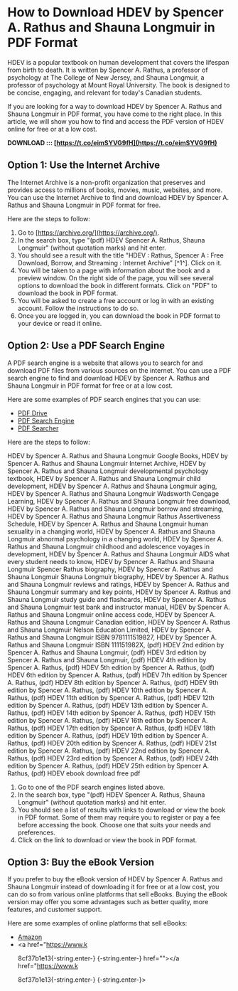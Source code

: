 
 
# How to Download HDEV by Spencer A. Rathus and Shauna Longmuir in PDF Format
 
HDEV is a popular textbook on human development that covers the lifespan from birth to death. It is written by Spencer A. Rathus, a professor of psychology at The College of New Jersey, and Shauna Longmuir, a professor of psychology at Mount Royal University. The book is designed to be concise, engaging, and relevant for today's Canadian students.
 
If you are looking for a way to download HDEV by Spencer A. Rathus and Shauna Longmuir in PDF format, you have come to the right place. In this article, we will show you how to find and access the PDF version of HDEV online for free or at a low cost.
 
**DOWNLOAD ::: [https://t.co/eimSYVG9fH](https://t.co/eimSYVG9fH)**


 
## Option 1: Use the Internet Archive
 
The Internet Archive is a non-profit organization that preserves and provides access to millions of books, movies, music, websites, and more. You can use the Internet Archive to find and download HDEV by Spencer A. Rathus and Shauna Longmuir in PDF format for free.
 
Here are the steps to follow:
 
1. Go to [https://archive.org/](https://archive.org/).
2. In the search box, type "(pdf) HDEV Spencer A. Rathus, Shauna Longmuir" (without quotation marks) and hit enter.
3. You should see a result with the title "HDEV : Rathus, Spencer A : Free Download, Borrow, and Streaming : Internet Archive" [^1^]. Click on it.
4. You will be taken to a page with information about the book and a preview window. On the right side of the page, you will see several options to download the book in different formats. Click on "PDF" to download the book in PDF format.
5. You will be asked to create a free account or log in with an existing account. Follow the instructions to do so.
6. Once you are logged in, you can download the book in PDF format to your device or read it online.

## Option 2: Use a PDF Search Engine
 
A PDF search engine is a website that allows you to search for and download PDF files from various sources on the internet. You can use a PDF search engine to find and download HDEV by Spencer A. Rathus and Shauna Longmuir in PDF format for free or at a low cost.
 
Here are some examples of PDF search engines that you can use:

- [PDF Drive](https://www.pdfdrive.com/)
- [PDF Search Engine](https://www.pdfsearchengine.org/)
- [PDF Searcher](https://www.pdfsearcher.com/)

Here are the steps to follow:
 
HDEV by Spencer A. Rathus and Shauna Longmuir Google Books,  HDEV by Spencer A. Rathus and Shauna Longmuir Internet Archive,  HDEV by Spencer A. Rathus and Shauna Longmuir developmental psychology textbook,  HDEV by Spencer A. Rathus and Shauna Longmuir child development,  HDEV by Spencer A. Rathus and Shauna Longmuir aging,  HDEV by Spencer A. Rathus and Shauna Longmuir Wadsworth Cengage Learning,  HDEV by Spencer A. Rathus and Shauna Longmuir free download,  HDEV by Spencer A. Rathus and Shauna Longmuir borrow and streaming,  HDEV by Spencer A. Rathus and Shauna Longmuir Rathus Assertiveness Schedule,  HDEV by Spencer A. Rathus and Shauna Longmuir human sexuality in a changing world,  HDEV by Spencer A. Rathus and Shauna Longmuir abnormal psychology in a changing world,  HDEV by Spencer A. Rathus and Shauna Longmuir childhood and adolescence voyages in development,  HDEV by Spencer A. Rathus and Shauna Longmuir AIDS what every student needs to know,  HDEV by Spencer A. Rathus and Shauna Longmuir Spencer Rathus biography,  HDEV by Spencer A. Rathus and Shauna Longmuir Shauna Longmuir biography,  HDEV by Spencer A. Rathus and Shauna Longmuir reviews and ratings,  HDEV by Spencer A. Rathus and Shauna Longmuir summary and key points,  HDEV by Spencer A. Rathus and Shauna Longmuir study guide and flashcards,  HDEV by Spencer A. Rathus and Shauna Longmuir test bank and instructor manual,  HDEV by Spencer A. Rathus and Shauna Longmuir online access code,  HDEV by Spencer A. Rathus and Shauna Longmuir Canadian edition,  HDEV by Spencer A. Rathus and Shauna Longmuir Nelson Education Limited,  HDEV by Spencer A. Rathus and Shauna Longmuir ISBN 9781111519827,  HDEV by Spencer A. Rathus and Shauna Longmuir ISBN 111151982X,  (pdf) HDEV 2nd edition by Spencer A. Rathus and Shauna Longmuir,  (pdf) HDEV 3rd edition by Spencer A. Rathus and Shauna Longmuir,  (pdf) HDEV 4th edition by Spencer A. Rathus,  (pdf) HDEV 5th edition by Spencer A. Rathus,  (pdf) HDEV 6th edition by Spencer A. Rathus,  (pdf) HDEV 7th edition by Spencer A. Rathus,  (pdf) HDEV 8th edition by Spencer A. Rathus,  (pdf) HDEV 9th edition by Spencer A. Rathus,  (pdf) HDEV 10th edition by Spencer A. Rathus,  (pdf) HDEV 11th edition by Spencer A. Rathus,  (pdf) HDEV 12th edition by Spencer A. Rathus,  (pdf) HDEV 13th edition by Spencer A. Rathus,  (pdf) HDEV 14th edition by Spencer A. Rathus,  (pdf) HDEV 15th edition by Spencer A. Rathus,  (pdf) HDEV 16th edition by Spencer A. Rathus,  (pdf) HDEV 17th edition by Spencer A. Rathus,  (pdf) HDEV 18th edition by Spencer A. Rathus,  (pdf) HDEV 19th edition by Spencer A. Rathus,  (pdf) HDEV 20th edition by Spencer A. Rathus,  (pdf) HDEV 21st edition by Spencer A. Rathus,  (pdf) HDEV 22nd edition by Spencer A. Rathus,  (pdf) HDEV 23rd edition by Spencer A. Rathus,  (pdf) HDEV 24th edition by Spencer A. Rathus,  (pdf) HDEV 25th edition by Spencer A. Rathus,  (pdf) HDEV ebook download free pdf

1. Go to one of the PDF search engines listed above.
2. In the search box, type "(pdf) HDEV Spencer A. Rathus, Shauna Longmuir" (without quotation marks) and hit enter.
3. You should see a list of results with links to download or view the book in PDF format. Some of them may require you to register or pay a fee before accessing the book. Choose one that suits your needs and preferences.
4. Click on the link to download or view the book in PDF format.

## Option 3: Buy the eBook Version
 
If you prefer to buy the eBook version of HDEV by Spencer A. Rathus and Shauna Longmuir instead of downloading it for free or at a low cost, you can do so from various online platforms that sell eBooks. Buying the eBook version may offer you some advantages such as better quality, more features, and customer support.
 
Here are some examples of online platforms that sell eBooks:

- [Amazon](https://www.amazon.com/)
- <a href="https://www.k</p> 8cf37b1e13{-string.enter-}
{-string.enter-} href=""></a href="https://www.k</p> 8cf37b1e13{-string.enter-}
{-string.enter-}>